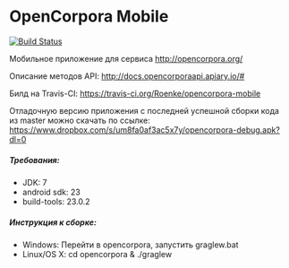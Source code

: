 # OpenCorpora Mobile
[![Build Status](https://travis-ci.org/Roenke/opencorpora-mobile.svg?branch=master)](https://travis-ci.org/Roenke/opencorpora-mobile)

Мобильное приложение для сервиса http://opencorpora.org/

Описание методов API: http://docs.opencorporaapi.apiary.io/#

Билд на Travis-CI: https://travis-ci.org/Roenke/opencorpora-mobile

Отладочную версию приложения с&nbsp;последней успешной сборки кода
из&nbsp;master можно скачать по&nbsp;ссылке:
https://www.dropbox.com/s/um8fa0af3ac5x7y/opencorpora-debug.apk?dl=0

##### Требования:
* JDK: 7
* android sdk: 23
* build-tools: 23.0.2

##### Инструкция к сборке:
* Windows: Перейти в opencorpora, запустить graglew.bat
* Linux/OS X: cd opencorpora & ./graglew
